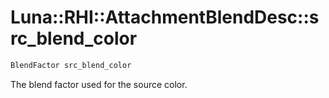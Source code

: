 # Luna::RHI::AttachmentBlendDesc::src_blend_color

```c++
BlendFactor src_blend_color
```

The blend factor used for the source color. 

